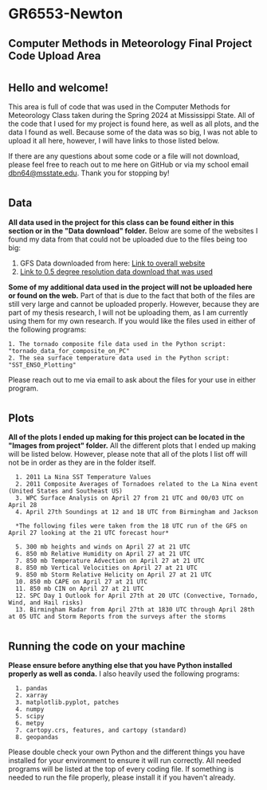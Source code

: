 # GR6553-Newton
**Computer Methods in Meteorology Final Project Code Upload Area**
-

#
**Hello and welcome!**
-

This area is full of code that was used in the Computer Methods for Meteorology Class taken during the Spring 2024 at Mississippi State.
All of the code that I used for my project is found here, as well as all plots, and the data I found as well.
Because some of the data was so big, I was not able to upload it all here, however, I will have links to those listed below.

If there are any questions about some code or a file will not download, please feel free to reach out to me here on GitHub or via my school email dbn64@msstate.edu.
Thank you for stopping by!

#
**Data**
-

**All data used in the project for this class can be found either in this section or in the "Data download" folder.**
Below are some of the websites I found my data from that could not be uploaded due to the files being too big:
    
  1. GFS Data downloaded from here: [Link to overall website](https://www.ncei.noaa.gov/products/weather-climate-models/global-forecast) 
  2. [Link to 0.5 degree resolution data download that was used](https://www.ncei.noaa.gov/has/HAS.FileAppRouter?datasetname=GFSGRB24&subqueryby=STATION&applname=&outdest=FILE)

**Some of my additional data used in the project will not be uploaded here or found on the web.**
Part of that is due to the fact that both of the files are still very large and cannot be uploaded properly.
However, because they are part of my thesis research, I will not be uploading them, as I am currently using them for my own research.
If you would like the files used in either of the following programs:

    1. The tornado composite file data used in the Python script: "tornado_data_for_composite_on_PC"
    2. The sea surface temperature data used in the Python script: "SST_ENSO_Plotting"

Please reach out to me via email to ask about the files for your use in either program.

#
**Plots**
-

**All of the plots I ended up making for this project can be located in the "Images from project" folder.**
All the different plots that I ended up making will be listed below. However, please note that all of the plots I list off will not be in order as they are in the folder itself.

      1. 2011 La Nina SST Temperature Values
      2. 2011 Composite Averages of Tornadoes related to the La Nina event (United States and Southeast US)
      3. WPC Surface Analysis on April 27 from 21 UTC and 00/03 UTC on April 28
      4. April 27th Soundings at 12 and 18 UTC from Birmingham and Jackson
      
      *The following files were taken from the 18 UTC run of the GFS on April 27 looking at the 21 UTC forecast hour*
      
      5. 300 mb heights and winds on April 27 at 21 UTC
      6. 850 mb Relative Humidity on April 27 at 21 UTC
      7. 850 mb Temperature Advection on April 27 at 21 UTC
      8. 850 mb Vertical Velocities on April 27 at 21 UTC
      9. 850 mb Storm Relative Helicity on April 27 at 21 UTC
      10. 850 mb CAPE on April 27 at 21 UTC
      11. 850 mb CIN on April 27 at 21 UTC
      12. SPC Day 1 Outlook for April 27th at 20 UTC (Convective, Tornado, Wind, and Hail risks)
      13. Birmingham Radar from April 27th at 1830 UTC through April 28th at 05 UTC and Storm Reports from the surveys after the storms

#
**Running the code on your machine**
-

**Please ensure before anything else that you have Python installed properly as well as conda.**
I also heavily used the following programs:

      1. pandas
      2. xarray
      3. matplotlib.pyplot, patches
      4. numpy
      5. scipy
      6. metpy
      7. cartopy.crs, features, and cartopy (standard)
      8. geopandas

  Please double check your own Python and the different things you have installed for your environment to ensure it will run correctly.
  All needed programs will be listed at the top of every coding file. If something is needed to run the file properly, please install it if you haven't already.
      
